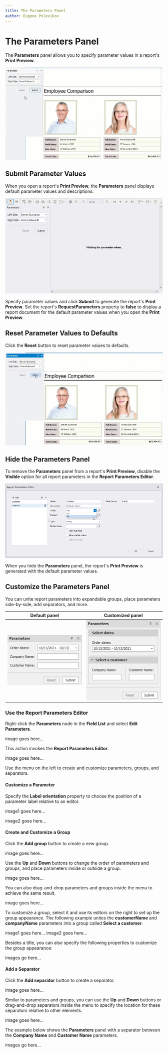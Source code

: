 ```yaml
---
title: The Parameters Panel
author: Eugene Polevikov
---
```


# The Parameters Panel

The **Parameters** panel allows you to specify parameter values in a report's **Print Preview**.

![Use the Parameters panel to specify parameter values](../../../../images/parameters-panel-example.gif)

## Submit Parameter Values

When you open a report's **Print Preview**, the **Parameters** panel displays default parameter values and descriptions.

![Parameters panel, "Waiting for parameter values" message](../../../../images/parameters-panel-waiting-for-parameter-values-message.png)

Specify parameter values and click **Submit** to generate the report's **Print Preview**. Set the report's **RequestParameters** property to **false** to display a report document for the default parameter values when you open the **Print Preview**.

## Reset Parameter Values to Defaults

Click the **Reset** button to reset parameter values to defaults. 

![Reset parameter values to defaults](../../../../images/parameters-panel-reset-values-to-defaults.gif)

## Hide the Parameters Panel

To remove the **Parameters** panel from a report's **Print Preview**, disable the **Visible** option for all report parameters in the **Report Parameters Editor**.

![Hide a parameter from the Parameters panel](../../../../images/hide-parameter-from-parameters-panel.png)

When you hide the **Parameters** panel, the report's **Print Preview** is generated with the default parameter values.

## Customize the Parameters Panel

You can unite report parameters into expandable groups, place parameters side-by-side, add separators, and more.

| Default panel | Customized panel |
| ----------- | ----------- |
| ![](../../../../images/default-parameters-panel-1.png) | ![](../../../../images/customized-parameters-panel-1.png) |

### Use the Report Parameters Editor

Right-click the **Parameters** node in the **Field List** and select **Edit Parameters**.

image goes here...

This action invokes the **Report Parameters Editor**.

image goes here...

Use the menu on the left to create and customize parameters, groups, and separators.

#### Customize a Parameter

Specify the **Label orientation** property to choose the position of a parameter label relative to an editor.

image1 goes here...

image2 goes here...

#### Create and Customize a Group

Click the **Add group** button to create a new group.

image goes here...

Use the **Up** and **Down** buttons to change the order of parameters and groups, and place parameters inside or outside a group.

image goes here...

You can also drag-and-drop parameters and groups inside the menu to achieve the same result.

image goes here...

To customize a group, select it and use its editors on the right to set up the group appearance. The following example unites the **customerName** and **companyName** parameters into a group called **Select a customer**.

image1 goes here...
image2 goes here...

Besides a title, you can also specify the following properties to customize the group appearance:

images go here...

#### Add a Separator

Click the **Add separator** button to create a separator.

image goes here...

Similar to parameters and groups, you can use the **Up** and **Down** buttons or drag-and-drop separators inside the menu to specify the location for these separators relative to other elements.

image goes here...

The example below shows the **Parameters** panel with a separator between the **Company Name** and **Customer Name** parameters.

images go here...